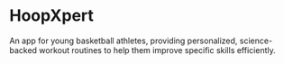 # HoopXpert
An app for young basketball athletes, providing personalized, science-backed workout routines to help them improve specific skills efficiently.
